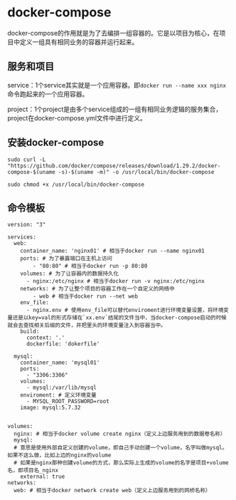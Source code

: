 # docker-compose

docker-compose的作用就是为了去编排一组容器的。它是以项目为核心，在项目中定义一组具有相同业务的容器并运行起来。



## 服务和项目

service：1个service其实就是一个应用容器。即`docker run --name xxx nginx`命令跑起来的一个应用容器。

project：1个project是由多个service组成的一组有相同业务逻辑的服务集合，project在docker-compose.yml文件中进行定义。



## 安装docker-compose

```shell
sudo curl -L "https://github.com/docker/compose/releases/download/1.29.2/docker-compose-$(uname -s)-$(uname -m)" -o /usr/local/bin/docker-compose
```

```shell
sudo chmod +x /usr/local/bin/docker-compose
```



## 命令模板

```shell
version: "3"

services:
  web:
    container_name: 'nginx01' # 相当于docker run --name nginx01
    ports: # 为了暴露端口在主机上访问
    	- "80:80" # 相当于docker run -p 80:80
    volumes: # 为了让容器内的数据持久化
      - nginx:/etc/nginx # 相当于docker run -v nginx:/etc/nginx
    networks: # 为了让整个项目的容器工作在一个自定义的网络中
    	- web # 相当于docker run --net web 
    env_file:
      - nginx.env # 使用env_file可以替代enviroment进行环境变量设置，将环境变量还是以key=val的形式存储在`xx.env`结尾的文件当中，当docker-compose启动的时候就会去查找相关后缀的文件，并把里头的环境变量注入到容器当中。
    build:
      context: '.'
      dockerfile: 'dokerfile'

  mysql:
    container_name: 'mysql01'
    ports:
      - "3306:3306"
    volumes:
      - mysql:/var/lib/mysql
    enviroment: # 定义环境变量
      - MYSQL_ROOT_PASSWORD=root
    image: mysql:5.7.32


volumes:
  nginx: # 相当于docker volume create nginx（定义上边服务用到的数据卷名称）
  mysql:
  # 意思是使用外部自定义创建的volume，即自己手动创建一个volume，名字叫做mysql。如果不这么做，比如上边的nginx的volume
  # 如果是nginx那种创建volume的方式，那么实际上生成的volume的名字是项目+volume名，即项目名_nginx
    external: true 
networks:
  web: # 相当于docker network create web（定义上边服务用到的网桥名称）
```

